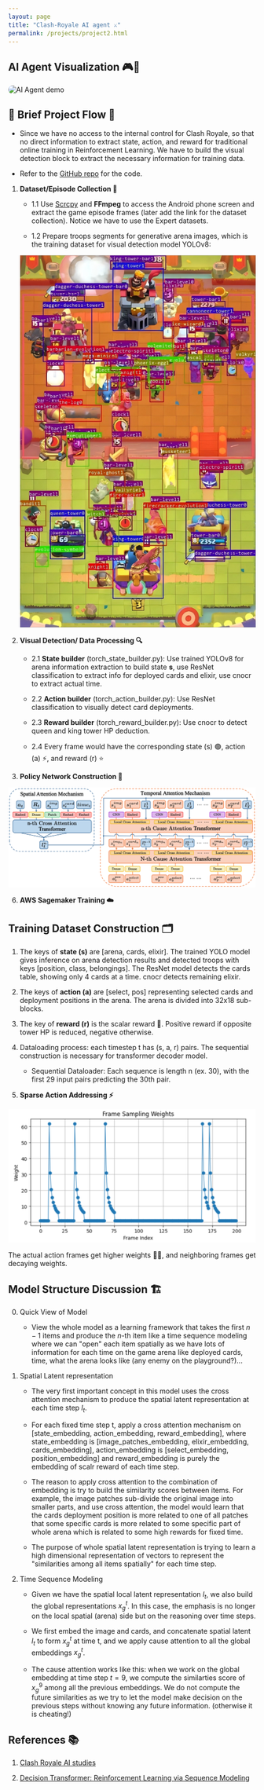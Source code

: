 ```yaml
---
layout: page
title: "Clash-Royale AI agent ⚔️"
permalink: /projects/project2.html
---
```


## AI Agent Visualization 🎮🤖

<img src="output.gif" alt="AI Agent demo" width="500" style="border-radius: 10px;">


## 🔬 Brief Project Flow 📝

- Since we have no access to the internal control for Clash Royale, so that no direct information to extract state, action, and reward for traditional online training in Reinforcement Learning. We have to build the visual detection block to extract the necessary information for training data. 

- Refer to the [GitHub repo](https://github.com/shawnxu0407/Clash_Royale_agent) for the code.

1. **Dataset/Episode Collection 📸**
   - 1.1 Use [Scrcpy](https://github.com/Genymobile/scrcpy) and **FFmpeg** to access the Android phone screen and extract the game episode frames (later add the link for the dataset collection). Notice we have to use the Expert datasets.
   
   - 1.2 Prepare troops segments for generative arena images, which is the training dataset for visual detection model YOLOv8:
  
   ![Generative Arena View](generative_arena.png)
     
3. **Visual Detection/ Data Processing 🔍**
   - 2.1 **State builder** (torch_state_builder.py): Use trained YOLOv8 for arena information extraction to build state **s**, use ResNet classification to extract info for deployed cards and elixir, use cnocr to extract actual time.
   
   - 2.2 **Action builder** (torch_action_builder.py): Use ResNet classification to visually detect card deployments.
   
   - 2.3 **Reward builder** (torch_reward_builder.py): Use cnocr to detect queen and king tower HP deduction.
   
   - 2.4 Every frame would have the corresponding state (s) 🟢, action (a) ⚡, and reward (r) ⭐

4. **Policy Network Construction 🧠**
   
 ![Policy Network Preview](policy_model_en.png)

6. **AWS Sagemaker Training ☁️**

## Training Dataset Construction 🗂️

1. The keys of **state (s)** are [arena, cards, elixir]. The trained YOLO model gives inference on arena detection results and detected troops with keys [position, class, belongings]. The ResNet model detects the cards table, showing only 4 cards at a time. cnocr detects remaining elixir.

2. The keys of **action (a)** are [select, pos] representing selected cards and deployment positions in the arena. The arena is divided into 32x18 sub-blocks.

3. The key of **reward (r)** is the scalar reward 🏅. Positive reward if opposite tower HP is reduced, negative otherwise.

4. Dataloading process: each timestep t has (s, a, r) pairs. The sequential construction is necessary for transformer decoder model.
   - Sequential Dataloader: Each sequence is length n (ex. 30), with the first 29 input pairs predicting the 30th pair.

5. **Sparse Action Addressing ⚡**
   
 ![Frame Re-weighting](frame_weights.png)

The actual action frames get higher weights 🏋️‍♂️, and neighboring frames get decaying weights.

## Model Structure Discussion 🏗️

0. Quick View of Model
   - View the whole model as a learning framework that takes the first $n-1$ items and produce the $n$-th item like a time sequence modeling where we can "open" each item spatially as we have lots of information for each time on the game arena like deployed cards, time, what the arena looks like (any enemy on the playground?)...



1. Spatial Latent representation
   - The very first important concept in this model uses the cross attention mechanism to produce the spatial latent representation at each time step $l_t$.
  


   - For each fixed time step t, apply a cross attention mechanism on [state_embedding, action_embedding, reward_embedding], where state_embedding is [image_patches_embedding, elixir_embedding, cards_embedding], action_embedding is [select_embedding, position_embedding] and reward_embedding is purely the embedding of scalr reward of each time step.

  
   
   - The reason to apply cross attention to the combination of embedding is try to build the similarity scores between items. For example, the image patches sub-divide the original image into smaller parts, and use cross attention, the model would learn that the cards deployment position is more related to one of all patches that some specific cards is more related to some specific part of whole arena which is related to some high rewards for fixed time.
  


   - The purpose of whole spatial latent representation is trying to learn a high dimensional representation of vectors to represent the "similarities among all items spatially" for each time step.



2. Time Sequence Modeling
   - Given we have the spatial local latent representation $l_t$, we also build the global representations $x^t_g$. In this case, the emphasis is no longer on the local spatial (arena) side but on the reasoning over time steps.
  

   - We first embed the image and cards, and concatenate spatial latent $l_t$ to form $x^t_g$ at time t, and we apply cause attention to all the global embeddings $x^t_g$.

  
   - The cause attention works like this: when we work on the global embedding at time step $t=9$, we compute the similarties score of $x^9_g$ among all the previous embeddings. We do not compute the future similarities as we try to let the model make decision on the previous steps without knowing any future information. (otherwise it is cheating!)



## References 📚
1. [Clash Royale AI studies](https://wty-yy.xyz/posts/12073/)

2. [Decision Transformer: Reinforcement Learning via Sequence Modeling](https://arxiv.org/abs/2106.01345)

